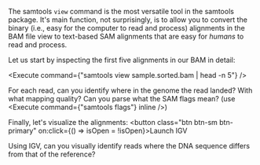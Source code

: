 <script>
import Execute from "$components/Execute.svelte";
import IGVModal from "$components/igv/IGVModal.svelte";

let isOpen = false;
let igvOptions = {
	locus: "chr20:1,299,889-1,300,567",
	tracks: [
		{ url: "/data/samtools-intro/sample.bam", name: "Read alignment" },
	]
};
</script>

The samtools `view` command is the most versatile tool in the samtools package.
It's main function, not surprisingly, is to allow you to convert the binary
(i.e., easy for the computer to read and process) alignments in the BAM file
view to text-based SAM alignments that are easy for _humans_ to read and process.

Let us start by inspecting the first five alignments in our BAM in detail:

<Execute command={"samtools view sample.sorted.bam | head -n 5"} />

For each read, can you identify where in the genome the read landed? With what mapping quality? Can you parse what the SAM flags mean? (use <Execute command={"samtools flags"} inline />)

Finally, let's visualize the alignments: <button class="btn btn-sm btn-primary" on:click={() => isOpen = !isOpen}>Launch IGV</button>

<IGVModal options={igvOptions} bind:isOpen={isOpen} />

Using IGV, can you visually identify reads where the DNA sequence differs from that of the reference?
